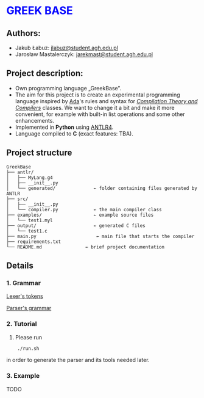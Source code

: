 # <span style="color:blue"> GREEK BASE </span>
## Authors:
* Jakub Łabuz: [jlabuz@student.agh.edu.pl](mailto:jlabuz@student.agh.edu.pl)
* Jarosław Mastalerczyk: [jarekmast@student.agh.edu.pl](mailto:jarekmast@student.agh.edu.pl)

## Project description:
* Own programming language „GreekBase”.
* The aim for this project is to create an experimental programming language inspired by [Ada](https://www.adacore.com/about-ada)'s rules and syntax for [*Compilation Theory and Compilers*](https://sylabusy.agh.edu.pl/pl/1/2/19/1/4/16/140#nav-tab-10) classes. We want to change it a bit and make it more convenient, for example with built-in list operations and some other enhancements.
* Implemented in **Python** using [ANTLR4](https://www.antlr.org).
* Language compiled to **C** (exact features: TBA).

## Project structure
```
GreekBase
├── antlr/
│   ├── MyLang.g4
│   ├── __init__.py
│   └── generated/              ← folder containing files generated by ANTLR
├── src/
│   ├── __init__.py
│   └── compiler.py             ← the main compiler class
├── examples/                   ← example source files
│   └── test1.myl
├── output/                     ← generated C files
│   └── test1.c
├── main.py              		 ← main file that starts the compiler
├── requirements.txt
└── README.md              	 ← brief project documentation
```
## Details

### 1. Grammar
[Lexer's tokens](antlr/GreekBaseLexer.g4)

[Parser's grammar](antlr/GreekBaseParser.g4)

### 2. Tutorial
1. Please run
```bash
	./run.sh
```
in order to generate the parser and its tools needed later.

### 3. Example
TODO